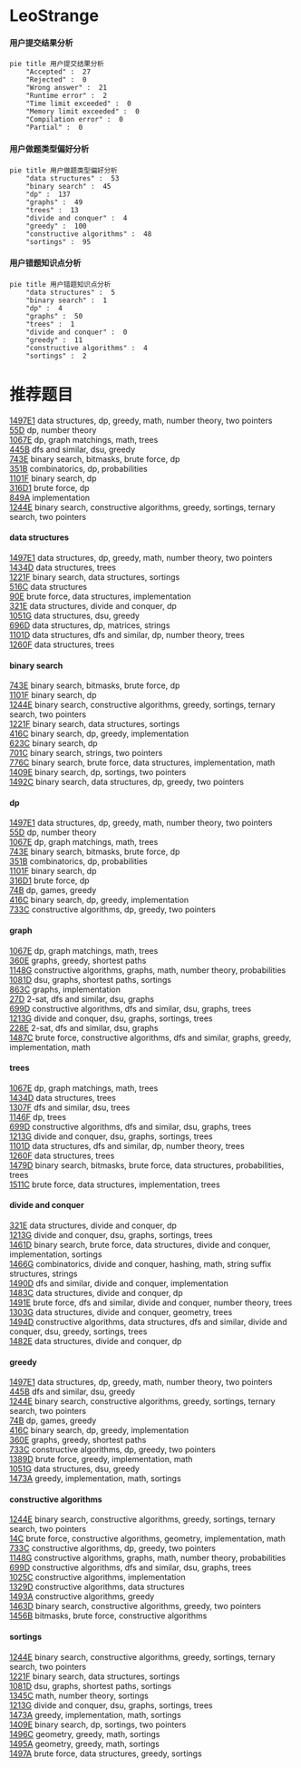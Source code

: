 # LeoStrange
<!-- tabs:start -->
#### **用户提交结果分析**

```mermaid
pie title 用户提交结果分析
    "Accepted" :  27
    "Rejected" :  0
    "Wrong answer" :  21
    "Runtime error" :  2
    "Time limit exceeded" :  0
    "Memory limit exceeded" :  0
    "Compilation error" :  0
    "Partial" :  0
```
#### **用户做题类型偏好分析**

```mermaid
pie title 用户做题类型偏好分析
    "data structures" :  53
    "binary search" :  45
    "dp" :  137
    "graphs" :  49
    "trees" :  13
    "divide and conquer" :  4
    "greedy" :  100
    "constructive algorithms" :  48
    "sortings" :  95
```
#### **用户错题知识点分析**

```mermaid
pie title 用户错题知识点分析
    "data structures" :  5
    "binary search" :  1
    "dp" :  4
    "graphs" :  50
    "trees" :  1
    "divide and conquer" :  0
    "greedy" :  11
    "constructive algorithms" :  4
    "sortings" :  2
```
<!-- tabs:end -->
# 推荐题目
[1497E1](http://codeforces.com/problemset/problem/1497/E1)		data structures,
                        dp,
                        greedy,
                        math,
                        number theory,
                        two pointers		  
[55D](http://codeforces.com/problemset/problem/55/D)		dp,
                        number theory		  
[1067E](http://codeforces.com/problemset/problem/1067/E)		dp,
                        graph matchings,
                        math,
                        trees		  
[445B](http://codeforces.com/problemset/problem/445/B)		dfs and similar,
                        dsu,
                        greedy		  
[743E](http://codeforces.com/problemset/problem/743/E)		binary search,
                        bitmasks,
                        brute force,
                        dp		  
[351B](http://codeforces.com/problemset/problem/351/B)		combinatorics,
                        dp,
                        probabilities		  
[1101F](http://codeforces.com/problemset/problem/1101/F)		binary search,
                        dp		  
[316D1](http://codeforces.com/problemset/problem/316/D1)		brute force,
                        dp		  
[849A](http://codeforces.com/problemset/problem/849/A)		implementation		  
[1244E](http://codeforces.com/problemset/problem/1244/E)		binary search,
                        constructive algorithms,
                        greedy,
                        sortings,
                        ternary search,
                        two pointers		  
<!-- tabs:start -->
#### **data structures**
[1497E1](http://codeforces.com/problemset/problem/1497/E1)		data structures,
                        dp,
                        greedy,
                        math,
                        number theory,
                        two pointers		  
[1434D](https://codeforces.com/contest/1434/problem/D)		data structures,
                        trees		  
[1221F](http://codeforces.com/problemset/problem/1221/F)		binary search,
                        data structures,
                        sortings		  
[516C](https://codeforces.com/contest/516/problem/C)		data structures		  
[90E](https://codeforces.com/contest/90/problem/E)		brute force,
                        data structures,
                        implementation		  
[321E](http://codeforces.com/problemset/problem/321/E)		data structures,
                        divide and conquer,
                        dp		  
[1051G](http://codeforces.com/problemset/problem/1051/G)		data structures,
                        dsu,
                        greedy		  
[696D](http://codeforces.com/problemset/problem/696/D)		data structures,
                        dp,
                        matrices,
                        strings		  
[1101D](http://codeforces.com/problemset/problem/1101/D)		data structures,
                        dfs and similar,
                        dp,
                        number theory,
                        trees		  
[1260F](http://codeforces.com/problemset/problem/1260/F)		data structures,
                        trees		  
#### **binary search**
[743E](http://codeforces.com/problemset/problem/743/E)		binary search,
                        bitmasks,
                        brute force,
                        dp		  
[1101F](http://codeforces.com/problemset/problem/1101/F)		binary search,
                        dp		  
[1244E](http://codeforces.com/problemset/problem/1244/E)		binary search,
                        constructive algorithms,
                        greedy,
                        sortings,
                        ternary search,
                        two pointers		  
[1221F](http://codeforces.com/problemset/problem/1221/F)		binary search,
                        data structures,
                        sortings		  
[416C](http://codeforces.com/problemset/problem/416/C)		binary search,
                        dp,
                        greedy,
                        implementation		  
[623C](http://codeforces.com/problemset/problem/623/C)		binary search,
                        dp		  
[701C](http://codeforces.com/problemset/problem/701/C)		binary search,
                        strings,
                        two pointers		  
[776C](http://codeforces.com/problemset/problem/776/C)		binary search,
                        brute force,
                        data structures,
                        implementation,
                        math		  
[1409E](http://codeforces.com/problemset/problem/1409/E)		binary search,
                        dp,
                        sortings,
                        two pointers		  
[1492C](http://codeforces.com/problemset/problem/1492/C)		binary search,
                        data structures,
                        dp,
                        greedy,
                        two pointers		  
#### **dp**
[1497E1](http://codeforces.com/problemset/problem/1497/E1)		data structures,
                        dp,
                        greedy,
                        math,
                        number theory,
                        two pointers		  
[55D](http://codeforces.com/problemset/problem/55/D)		dp,
                        number theory		  
[1067E](http://codeforces.com/problemset/problem/1067/E)		dp,
                        graph matchings,
                        math,
                        trees		  
[743E](http://codeforces.com/problemset/problem/743/E)		binary search,
                        bitmasks,
                        brute force,
                        dp		  
[351B](http://codeforces.com/problemset/problem/351/B)		combinatorics,
                        dp,
                        probabilities		  
[1101F](http://codeforces.com/problemset/problem/1101/F)		binary search,
                        dp		  
[316D1](http://codeforces.com/problemset/problem/316/D1)		brute force,
                        dp		  
[74B](http://codeforces.com/problemset/problem/74/B)		dp,
                        games,
                        greedy		  
[416C](http://codeforces.com/problemset/problem/416/C)		binary search,
                        dp,
                        greedy,
                        implementation		  
[733C](http://codeforces.com/problemset/problem/733/C)		constructive algorithms,
                        dp,
                        greedy,
                        two pointers		  
#### **graph**
[1067E](http://codeforces.com/problemset/problem/1067/E)		dp,
                        graph matchings,
                        math,
                        trees		  
[360E](http://codeforces.com/problemset/problem/360/E)		graphs,
                        greedy,
                        shortest paths		  
[1148G](http://codeforces.com/problemset/problem/1148/G)		constructive algorithms,
                        graphs,
                        math,
                        number theory,
                        probabilities		  
[1081D](http://codeforces.com/problemset/problem/1081/D)		dsu,
                        graphs,
                        shortest paths,
                        sortings		  
[863C](http://codeforces.com/problemset/problem/863/C)		graphs,
                        implementation		  
[27D](http://codeforces.com/problemset/problem/27/D)		2-sat,
                        dfs and similar,
                        dsu,
                        graphs		  
[699D](https://codeforces.com/contest/699/problem/D)		constructive algorithms,
                        dfs and similar,
                        dsu,
                        graphs,
                        trees		  
[1213G](http://codeforces.com/problemset/problem/1213/G)		divide and conquer,
                        dsu,
                        graphs,
                        sortings,
                        trees		  
[228E](http://codeforces.com/problemset/problem/228/E)		2-sat,
                        dfs and similar,
                        dsu,
                        graphs		  
[1487C](http://codeforces.com/problemset/problem/1487/C)		brute force,
                        constructive algorithms,
                        dfs and similar,
                        graphs,
                        greedy,
                        implementation,
                        math		  
#### **trees**
[1067E](http://codeforces.com/problemset/problem/1067/E)		dp,
                        graph matchings,
                        math,
                        trees		  
[1434D](https://codeforces.com/contest/1434/problem/D)		data structures,
                        trees		  
[1307F](http://codeforces.com/problemset/problem/1307/F)		dfs and similar,
                        dsu,
                        trees		  
[1146F](http://codeforces.com/problemset/problem/1146/F)		dp,
                        trees		  
[699D](https://codeforces.com/contest/699/problem/D)		constructive algorithms,
                        dfs and similar,
                        dsu,
                        graphs,
                        trees		  
[1213G](http://codeforces.com/problemset/problem/1213/G)		divide and conquer,
                        dsu,
                        graphs,
                        sortings,
                        trees		  
[1101D](http://codeforces.com/problemset/problem/1101/D)		data structures,
                        dfs and similar,
                        dp,
                        number theory,
                        trees		  
[1260F](http://codeforces.com/problemset/problem/1260/F)		data structures,
                        trees		  
[1479D](http://codeforces.com/problemset/problem/1479/D)		binary search,
                        bitmasks,
                        brute force,
                        data structures,
                        probabilities,
                        trees		  
[1511C](http://codeforces.com/problemset/problem/1511/C)		brute force,
                        data structures,
                        implementation,
                        trees		  
#### **divide and conquer**
[321E](http://codeforces.com/problemset/problem/321/E)		data structures,
                        divide and conquer,
                        dp		  
[1213G](http://codeforces.com/problemset/problem/1213/G)		divide and conquer,
                        dsu,
                        graphs,
                        sortings,
                        trees		  
[1461D](http://codeforces.com/problemset/problem/1461/D)		binary search,
                        brute force,
                        data structures,
                        divide and conquer,
                        implementation,
                        sortings		  
[1466G](http://codeforces.com/problemset/problem/1466/G)		combinatorics,
                        divide and conquer,
                        hashing,
                        math,
                        string suffix structures,
                        strings		  
[1490D](http://codeforces.com/problemset/problem/1490/D)		dfs and similar,
                        divide and conquer,
                        implementation		  
[1483C](https://codeforces.com/contest/1483/problem/C)		data structures,
                        divide and conquer,
                        dp		  
[1491E](http://codeforces.com/problemset/problem/1491/E)		brute force,
                        dfs and similar,
                        divide and conquer,
                        number theory,
                        trees		  
[1303G](http://codeforces.com/problemset/problem/1303/G)		data structures,
                        divide and conquer,
                        geometry,
                        trees		  
[1494D](http://codeforces.com/problemset/problem/1494/D)		constructive algorithms,
                        data structures,
                        dfs and similar,
                        divide and conquer,
                        dsu,
                        greedy,
                        sortings,
                        trees		  
[1482E](http://codeforces.com/problemset/problem/1482/E)		data structures,
                        divide and conquer,
                        dp		  
#### **greedy**
[1497E1](http://codeforces.com/problemset/problem/1497/E1)		data structures,
                        dp,
                        greedy,
                        math,
                        number theory,
                        two pointers		  
[445B](http://codeforces.com/problemset/problem/445/B)		dfs and similar,
                        dsu,
                        greedy		  
[1244E](http://codeforces.com/problemset/problem/1244/E)		binary search,
                        constructive algorithms,
                        greedy,
                        sortings,
                        ternary search,
                        two pointers		  
[74B](http://codeforces.com/problemset/problem/74/B)		dp,
                        games,
                        greedy		  
[416C](http://codeforces.com/problemset/problem/416/C)		binary search,
                        dp,
                        greedy,
                        implementation		  
[360E](http://codeforces.com/problemset/problem/360/E)		graphs,
                        greedy,
                        shortest paths		  
[733C](http://codeforces.com/problemset/problem/733/C)		constructive algorithms,
                        dp,
                        greedy,
                        two pointers		  
[1389D](http://codeforces.com/problemset/problem/1389/D)		brute force,
                        greedy,
                        implementation,
                        math		  
[1051G](http://codeforces.com/problemset/problem/1051/G)		data structures,
                        dsu,
                        greedy		  
[1473A](http://codeforces.com/problemset/problem/1473/A)		greedy,
                        implementation,
                        math,
                        sortings		  
#### **constructive algorithms**
[1244E](http://codeforces.com/problemset/problem/1244/E)		binary search,
                        constructive algorithms,
                        greedy,
                        sortings,
                        ternary search,
                        two pointers		  
[14C](http://codeforces.com/problemset/problem/14/C)		brute force,
                        constructive algorithms,
                        geometry,
                        implementation,
                        math		  
[733C](http://codeforces.com/problemset/problem/733/C)		constructive algorithms,
                        dp,
                        greedy,
                        two pointers		  
[1148G](http://codeforces.com/problemset/problem/1148/G)		constructive algorithms,
                        graphs,
                        math,
                        number theory,
                        probabilities		  
[699D](https://codeforces.com/contest/699/problem/D)		constructive algorithms,
                        dfs and similar,
                        dsu,
                        graphs,
                        trees		  
[1025C](http://codeforces.com/problemset/problem/1025/C)		constructive algorithms,
                        implementation		  
[1329D](http://codeforces.com/problemset/problem/1329/D)		constructive algorithms,
                        data structures		  
[1493A](http://codeforces.com/problemset/problem/1493/A)		constructive algorithms,
                        greedy		  
[1463D](http://codeforces.com/problemset/problem/1463/D)		binary search,
                        constructive algorithms,
                        greedy,
                        two pointers		  
[1456B](https://codeforces.com/contest/1456/problem/B)		bitmasks,
                        brute force,
                        constructive algorithms		  
#### **sortings**
[1244E](http://codeforces.com/problemset/problem/1244/E)		binary search,
                        constructive algorithms,
                        greedy,
                        sortings,
                        ternary search,
                        two pointers		  
[1221F](http://codeforces.com/problemset/problem/1221/F)		binary search,
                        data structures,
                        sortings		  
[1081D](http://codeforces.com/problemset/problem/1081/D)		dsu,
                        graphs,
                        shortest paths,
                        sortings		  
[1345C](https://codeforces.com/contest/1345/problem/C)		math,
                        number theory,
                        sortings		  
[1213G](http://codeforces.com/problemset/problem/1213/G)		divide and conquer,
                        dsu,
                        graphs,
                        sortings,
                        trees		  
[1473A](http://codeforces.com/problemset/problem/1473/A)		greedy,
                        implementation,
                        math,
                        sortings		  
[1409E](http://codeforces.com/problemset/problem/1409/E)		binary search,
                        dp,
                        sortings,
                        two pointers		  
[1496C](https://codeforces.com/contest/1496/problem/C)		geometry,
                        greedy,
                        math,
                        sortings		  
[1495A](http://codeforces.com/problemset/problem/1495/A)		geometry,
                        greedy,
                        math,
                        sortings		  
[1497A](http://codeforces.com/problemset/problem/1497/A)		brute force,
                        data structures,
                        greedy,
                        sortings		  
<!-- tabs:end -->
